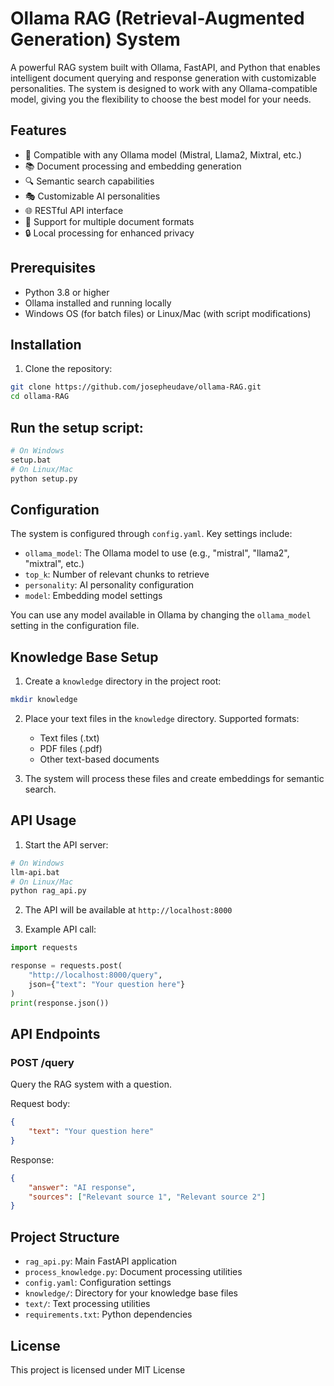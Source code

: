 # Ollama RAG (Retrieval-Augmented Generation) System

A powerful RAG system built with Ollama, FastAPI, and Python that enables intelligent document querying and response generation with customizable personalities. The system is designed to work with any Ollama-compatible model, giving you the flexibility to choose the best model for your needs.

## Features

- 🤖 Compatible with any Ollama model (Mistral, Llama2, Mixtral, etc.)
- 📚 Document processing and embedding generation
- 🔍 Semantic search capabilities
- 🎭 Customizable AI personalities
- 🌐 RESTful API interface
- 📝 Support for multiple document formats
- 🔒 Local processing for enhanced privacy

## Prerequisites

- Python 3.8 or higher
- Ollama installed and running locally
- Windows OS (for batch files) or Linux/Mac (with script modifications)

## Installation

1. Clone the repository:
```bash
git clone https://github.com/josepheudave/ollama-RAG.git
cd ollama-RAG
```

## Run the setup script:
```bash
# On Windows
setup.bat
# On Linux/Mac
python setup.py
```

## Configuration

The system is configured through `config.yaml`. Key settings include:

- `ollama_model`: The Ollama model to use (e.g., "mistral", "llama2", "mixtral", etc.)
- `top_k`: Number of relevant chunks to retrieve
- `personality`: AI personality configuration
- `model`: Embedding model settings

You can use any model available in Ollama by changing the `ollama_model` setting in the configuration file.

## Knowledge Base Setup

1. Create a `knowledge` directory in the project root:
```bash
mkdir knowledge
```

2. Place your text files in the `knowledge` directory. Supported formats:
   - Text files (.txt)
   - PDF files (.pdf)
   - Other text-based documents

3. The system will process these files and create embeddings for semantic search.

## API Usage

1. Start the API server:
```bash
# On Windows
llm-api.bat
# On Linux/Mac
python rag_api.py
```

2. The API will be available at `http://localhost:8000`

3. Example API call:
```python
import requests

response = requests.post(
    "http://localhost:8000/query",
    json={"text": "Your question here"}
)
print(response.json())
```

## API Endpoints

### POST /query
Query the RAG system with a question.

Request body:
```json
{
    "text": "Your question here"
}
```

Response:
```json
{
    "answer": "AI response",
    "sources": ["Relevant source 1", "Relevant source 2"]
}
```

## Project Structure

- `rag_api.py`: Main FastAPI application
- `process_knowledge.py`: Document processing utilities
- `config.yaml`: Configuration settings
- `knowledge/`: Directory for your knowledge base files
- `text/`: Text processing utilities
- `requirements.txt`: Python dependencies

## License

This project is licensed under MIT License
